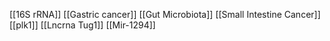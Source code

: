 [[16S rRNA]]
[[Gastric cancer]]
[[Gut Microbiota]]
[[Small Intestine Cancer]]
[[plk1]]
[[Lncrna Tug1]]
[[Mir-1294]]
